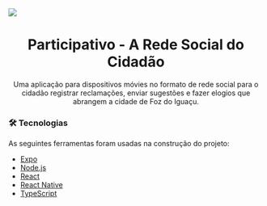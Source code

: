 <img src="https://img.shields.io/static/v1?label=Participativo&message=A Rede Social do Cidadão&color=0371B6&style=for-the-badge&logo=ghost"/>

<h1 align="center">Participativo - A Rede Social do Cidadão</h1>

<p align="center">Uma aplicação para dispositivos móvies
no formato de rede social para o cidadão registrar
reclamações, enviar sugestões e fazer elogios que
abrangem a cidade de Foz do Iguaçu.</p>

### 🛠 Tecnologias

As seguintes ferramentas foram usadas na construção do projeto:

- [Expo](https://expo.io/)
- [Node.js](https://nodejs.org/en/)
- [React](https://pt-br.reactjs.org/)
- [React Native](https://reactnative.dev/)
- [TypeScript](https://www.typescriptlang.org/)
